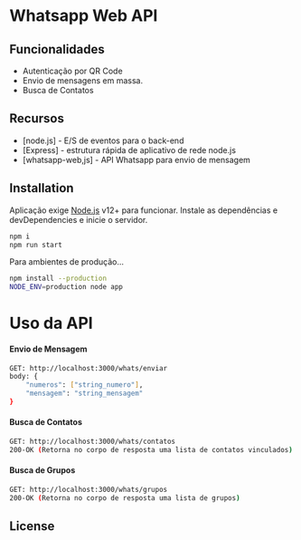 # Whatsapp Web API

## Funcionalidades
- Autenticação por QR Code
- Envio de mensagens em massa.
- Busca de Contatos

## Recursos
- [node.js] - E/S de eventos para o back-end
- [Express] - estrutura rápida de aplicativo de rede node.js
- [whatsapp-web,js] - API Whatsapp para envio de mensagem

## Installation
Aplicação exige [Node.js](https://nodejs.org/) v12+ para funcionar.
Instale as dependências e devDependencies e inicie o servidor.

```sh
npm i
npm run start
```

Para ambientes de produção...

```sh
npm install --production
NODE_ENV=production node app
```

# Uso da API

#### Envio de Mensagem
```sh
GET: http://localhost:3000/whats/enviar
body: {
    "numeros": ["string_numero"],
    "mensagem": "string_mensagem"
}
```

#### Busca de Contatos
```sh
GET: http://localhost:3000/whats/contatos
200-OK (Retorna no corpo de resposta uma lista de contatos vinculados)
```

#### Busca de Grupos
```sh
GET: http://localhost:3000/whats/grupos
200-OK (Retorna no corpo de resposta uma lista de grupos)
```

## License
